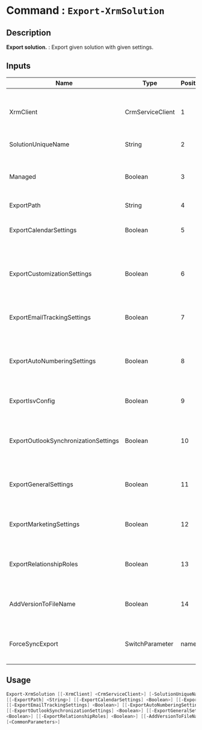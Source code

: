 ﻿# Command : `Export-XrmSolution` 

## Description

**Export solution.** : Export given solution with given settings.

## Inputs

Name|Type|Position|Required|Default|Description
----|----|--------|--------|-------|-----------
XrmClient|CrmServiceClient|1|false|$Global:XrmClient|Xrm connector initialized to target instance. Use latest one by default. (CrmServiceClient)
SolutionUniqueName|String|2|true||Solution unique name to export.
Managed|Boolean|3|false|False|Specify if solution should be export as managed or unmanaged. (Default: true = managed)
ExportPath|String|4|false|$env:TEMP|
ExportCalendarSettings|Boolean|5|false|False|Specify if exported solution should include Calendar settings (Default: false)
ExportCustomizationSettings|Boolean|6|false|False|Specify if exported solution should include Customization settings (Default: false)
ExportEmailTrackingSettings|Boolean|7|false|False|Specify if exported solution should include Email Tracking settings (Default: false)
ExportAutoNumberingSettings|Boolean|8|false|False|Specify if exported solution should include AutoNumbering settings (Default: false)
ExportIsvConfig|Boolean|9|false|False|Specify if exported solution should include Isv settings (Default: false)
ExportOutlookSynchronizationSettings|Boolean|10|false|False|Specify if exported solution should include Outlook Synchronization settings (Default: false)
ExportGeneralSettings|Boolean|11|false|False|Specify if exported solution should include General settings (Default: false)
ExportMarketingSettings|Boolean|12|false|False|Specify if exported solution should include Marketing settings (Default: false)
ExportRelationshipRoles|Boolean|13|false|False|Specify if exported solution should include RelationshipRoles (Default: false)
AddVersionToFileName|Boolean|14|false|False|Specify if solution version number should be added to file name. (Default: false)
ForceSyncExport|SwitchParameter|named|false|False|Specify if solution should be exported synchronously. (Default: false)


## Usage

```Powershell 
Export-XrmSolution [[-XrmClient] <CrmServiceClient>] [-SolutionUniqueName] <String> [[-Managed] <Boolean>] 
[[-ExportPath] <String>] [[-ExportCalendarSettings] <Boolean>] [[-ExportCustomizationSettings] <Boolean>] 
[[-ExportEmailTrackingSettings] <Boolean>] [[-ExportAutoNumberingSettings] <Boolean>] [[-ExportIsvConfig] <Boolean>] 
[[-ExportOutlookSynchronizationSettings] <Boolean>] [[-ExportGeneralSettings] <Boolean>] [[-ExportMarketingSettings] 
<Boolean>] [[-ExportRelationshipRoles] <Boolean>] [[-AddVersionToFileName] <Boolean>] [-ForceSyncExport] 
[<CommonParameters>]
``` 


